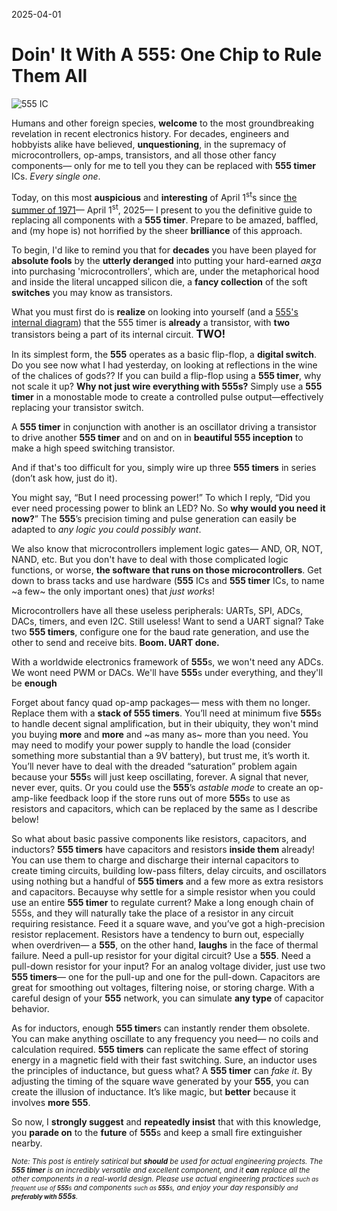 2025-04-01
# Doin' It With A 555: One Chip to Rule Them All

![555 IC](assets/555.avif)

Humans and other foreign species, **welcome** to the most groundbreaking revelation in recent electronics history. For decades, engineers and hobbyists alike have believed, **unquestioning**, in the supremacy of microcontrollers, op-amps, transistors, and all those other fancy components&mdash; only for me to tell you they can be replaced with **555 timer** ICs. _Every single one_.

Today, on this most **auspicious** and **interesting** of April 1<sup>st</sup>s since [the summer of 1971](https://en.wikipedia.org/wiki/555_timer_IC#cite_note-Redesigning-8)&mdash; April 1<sup>st</sup>, 2025&mdash; I present to you the definitive guide to replacing all components with a **555 timer**. Prepare to be amazed, baffled, and (my hope is) not horrified by the sheer **brilliance** of this approach.

To begin, I'd like to remind you that for **decades** you have been played for **absolute fools** by the **utterly deranged** into putting your hard-earned _aʀʒɑ_ into purchasing 'microcontrollers', which are, under the metaphorical hood and inside the literal uncapped silicon die, a **fancy collection** of the soft **switches** you may know as transistors.

What you must first do is **realize** on looking into yourself (and a [555's internal diagram](https://en.wikipedia.org/wiki/555_timer_IC#/media/File:NE555_Bloc_Diagram.svg)) that the 555 timer is **already** a transistor, with **two** transistors being a part of its internal circuit. <big>**TWO!**</big>

In its simplest form, the **555** operates as a basic flip-flop, a **digital switch**. Do you see now what I had yesterday, on looking at reflections in the wine of the chalices of gods?? If you can build a flip-flop using a **555 timer**, why not scale it up? **Why not just wire everything with 555s?** Simply use a **555 timer** in a monostable mode to create a controlled pulse output—effectively replacing your transistor switch.

A **555 timer** in conjunction with another is an oscillator driving a transistor to drive another **555 timer** and on and on in **beautiful 555 inception** to make a high speed switching transistor.

And if that's too difficult for you, simply wire up three **555 timers** in series (don’t ask how, just do it).

You might say, “But I need processing power!” To which I reply, “Did you ever need processing power to blink an LED? No. So **why would you need it now?**” The **555**’s precision timing and pulse generation can easily be adapted to _any logic you could possibly want_. 

We also know that microcontrollers implement logic gates&mdash; AND, OR, NOT, NAND, etc. But you don't have to deal with those complicated logic functions, or worse, **the software that runs on those microcontrollers**. Get down to brass tacks and use hardware (**555** ICs and **555 timer** ICs, to name ~a few~ the only important ones) that *just works*!

Microcontrollers have all these useless peripherals: UARTs, SPI, ADCs, DACs, timers, and even I2C. Still useless! Want to send a UART signal? Take two **555 timers**, configure one for the baud rate generation, and use the other to send and receive bits. **Boom. UART done.**

With a worldwide electronics framework of **555**s, we won't need any ADCs. We wont need PWM or DACs. We'll have **555**s under everything, and they'll be **enough**

Forget about fancy quad op-amp packages&mdash; mess with them no longer. Replace them with a **stack of 555 timers**. You’ll need at minimum five **555**s to handle decent signal amplification, but in their ubiquity, they won't mind you buying **more** and **more** and ~as many as~ more than you need. You may need to modify your power supply to handle the load (consider something more substantial than a 9V battery), but trust me, it’s worth it. You’ll never have to deal with the dreaded “saturation” problem again because your **555**s will just keep oscillating, forever. A signal that never, never ever, quits. Or you could use the **555**’s *astable mode* to create an op-amp-like feedback loop if the store runs out of more **555**s to use as resistors and capacitors, which can be replaced by the same as I describe below!

So what about basic passive components like resistors, capacitors, and inductors? **555 timers** have capacitors and resistors **inside them** already! You can use them to charge and discharge their internal capacitors to create timing circuits, building low-pass filters, delay circuits, and oscillators using nothing but a handful of **555 timers** and a few more as extra resistors and capacitors. Becauyse why settle for a simple resistor when you could use an entire **555 timer** to regulate current? Make a long enough chain of 555s, and they will naturally take the place of a resistor in any circuit requiring resistance. Feed it a square wave, and you’ve got a high-precision resistor replacement. Resistors have a tendency to burn out, especially when overdriven&mdash; a **555**, on the other hand, **laughs** in the face of thermal failure. Need a pull-up resistor for your digital circuit? Use a **555**. Need a pull-down resistor for your input? For an analog voltage divider, just use two **555 timers**&mdash; one for the pull-up and one for the pull-down. Capacitors are great for smoothing out voltages, filtering noise, or storing charge. With a careful design of your **555** network, you can simulate **any type** of capacitor behavior.

As for inductors, enough **555 timer**s can instantly render them obsolete. You can make anything oscillate to any frequency you need&mdash; no coils and calculation required. **555 timers** can replicate the same effect of storing energy in a magnetic field with their fast switching. Sure, an inductor uses the principles of inductance, but guess what? A **555 timer** can *fake it*. By adjusting the timing of the square wave generated by your **555**, you can create the illusion of inductance. It’s like magic, but **better** because it involves **more 555**. 

So now, I **strongly suggest** and **repeatedly insist** that with this knowledge, you **parade on** to the **future** of **555**s and keep a small fire extinguisher nearby.

<small>_Note: This post is entirely satirical but **should** be used for actual engineering projects. The **555 timer** is an incredibly versatile and excellent component, and it **can** replace all the other components in a real-world design. Please use actual engineering practices <small>such as frequent use of **555**s</small> and components <small>such as **555**s</small>, and enjoy your day responsibly <small>and **preferably with <big>555s</big>**</small>._</small>